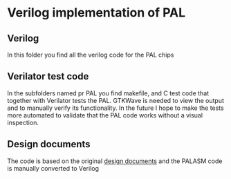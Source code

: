 # Verilog implementation of PAL

## Verilog

In this folder you find all the verilog code for the PAL chips

## Verilator test code

In the subfolders named pr PAL you find makefile, and C test code that together with Verilator tests the PAL. GTKWave is needed to view the output and to manually verify its functionality.
In the future I hope to make the tests more automated to validate that the PAL code works without a visual inspection.

## Design documents 

The code is based on the original [design documents](https://github.com/RonnyA/nd-120/tree/main/DesignDocuments/PAL-Code) and the PALASM code is manually converted to Verilog
